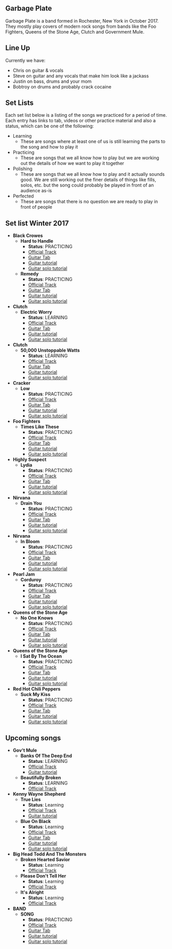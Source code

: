 ## Garbage Plate
Garbage Plate is a band formed in Rochester, New York in October 2017. They mostly play covers of modern rock songs from bands like the Foo Fighters, Queens of the Stone Age, Clutch and Government Mule.


## Line Up
Currently we have:

- Chris on guitar & vocals
- Steve on guitar and any vocals that make him look like a jackass
- Justin on bass, drums and your mom
- Bobtroy on drums and probably crack cocaine

## Set Lists
Each set list below is a listing of the songs we practiced for a period of time. Each entry has links to tab, videos or other practice material and also a status, which can be one of the following:

- Learning
	- These are songs where at least one of us is still learning the parts to the song and how to play it
- Practicing
	- These are songs that we all know how to play but we are working out the details of how we want to play it together
- Polishing
	- These are songs that we all know how to play and it actually sounds good. We are still working out the finer details of things like fills, solos, etc. but the song could probably be played in front of an audience as-is
- Perfected
	- These are songs that there is no question we are ready to play in front of people


## Set list Winter 2017

- **Black Crowes**
	- **Hard to Handle**
		- **Status**: PRACTICING 
		- [Official Track](https://www.youtube.com/watch?v=T81xsEyfl3c)
		- [Guitar Tab](https://tabs.ultimate-guitar.com/tab/the_black_crowes/hard_to_handle_tabs_465526)
		- [Guitar tutorial](https://www.youtube.com/watch?v=JLmlT4x3wAc)
		- [Guitar solo tutorial](https://www.youtube.com/watch?v=oB2vWnXB0b4)
	- **Remedy**
		- **Status**: PRACTICING 
		- [Official Track]()
		- [Guitar Tab]()
		- [Guitar tutorial]()
		- [Guitar solo tutorial]()
- **Clutch**
	- **Electric Worry**
		- **Status**: LEARNING 
		- [Official Track]()
		- [Guitar Tab]()
		- [Guitar tutorial]()
		- [Guitar solo tutorial]()
- **Clutch**
	- **50,000 Unstoppable Watts**
		- **Status**: LEARNING 
		- [Official Track]()
		- [Guitar Tab]()
		- [Guitar tutorial]()
		- [Guitar solo tutorial]()
- **Cracker**
	- **Low**
		- **Status**: PRACTICING 
		- [Official Track]()
		- [Guitar Tab]()
		- [Guitar tutorial]()
		- [Guitar solo tutorial]()
- **Foo Fighters**
	- **Times Like These**
		- **Status**: PRACTICING 
		- [Official Track]()
		- [Guitar Tab]()
		- [Guitar tutorial]()
		- [Guitar solo tutorial]()
- **Highly Suspect**
	- **Lydia**
		- **Status**: PRACTICING 
		- [Official Track]()
		- [Guitar Tab]()
		- [Guitar tutorial]()
		- [Guitar solo tutorial]()
- **Nirvana**
	- **Drain You**
		- **Status**: PRACTICING 
		- [Official Track]()
		- [Guitar Tab]()
		- [Guitar tutorial]()
		- [Guitar solo tutorial]()
- **Nirvana**
	- **In Bloom**
		- **Status**: PRACTICING 
		- [Official Track]()
		- [Guitar Tab]()
		- [Guitar tutorial]()
		- [Guitar solo tutorial]()
- **Pearl Jam**
	- **Corduroy**
		- **Status**: PRACTICING 
		- [Official Track]()
		- [Guitar Tab]()
		- [Guitar tutorial]()
		- [Guitar solo tutorial]()
- **Queens of the Stone Age**
	- **No One Knows**
		- **Status**: PRACTICING 
		- [Official Track]()
		- [Guitar Tab]()
		- [Guitar tutorial]()
		- [Guitar solo tutorial]()
- **Queens of the Stone Age**
	- **I Sat By The Ocean**
		- **Status**: PRACTICING 
		- [Official Track]()
		- [Guitar Tab]()
		- [Guitar tutorial]()
		- [Guitar solo tutorial]()
- **Red Hot Chili Peppers**
	- **Suck My Kiss**
		- **Status**: PRACTICING 
		- [Official Track]()
		- [Guitar Tab]()
		- [Guitar tutorial]()
		- [Guitar solo tutorial]()


## Upcoming songs
- **Gov't Mule**
	- **Banks Of The Deep End**
		- **Status**: LEARNING 
		- [Official Track](https://www.youtube.com/watch?v=X0oBuFUzFcg)
		- [Guitar tutorial](https://www.youtube.com/watch?v=lMef05oCdSA)
	- **Beautifully Broken**
		- **Status**: LEARNING
		- [Official Track](https://www.youtube.com/watch?v=O27bAg-AY3s)
- **Kenny Wayne Shepherd**
	- **True Lies**
		- **Status**: Learning 
		- [Official Track](https://www.youtube.com/watch?v=QETIXLChB4w)
		- [Guitar tutorial](https://www.youtube.com/watch?v=u4v2NULu2v8)
	- **Blue On Black**
		- **Status**: Learning 
		- [Official Track](https://www.youtube.com/watch?v=V94pBlA4n7U)
		- [Guitar Tab]()
		- [Guitar tutorial]()
		- [Guitar solo tutorial]()
- **Big Head Todd And The Monsters**
	- **Broken Hearted Savior**
		- **Status**: Learning 
		- [Official Track](https://www.youtube.com/watch?v=Trggg9HzF7Y)
	- **Please Don't Tell Her**
		- **Status**: Learning 
		- [Official Track](https://www.youtube.com/watch?v=OErusYC4rGY)
	- **It's Alright**
		- **Status**: Learning 
		- [Official Track](https://www.youtube.com/watch?v=stxAn8kF5Og)
- **BAND**
	- **SONG**
		- **Status**: PRACTICING 
		- [Official Track]()
		- [Guitar Tab]()
		- [Guitar tutorial]()
		- [Guitar solo tutorial]()
